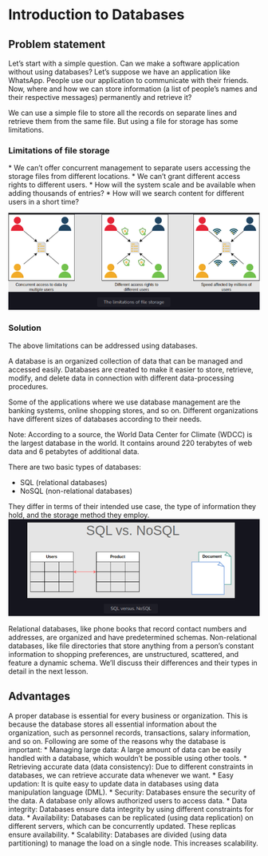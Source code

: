 <h1>Introduction to Databases</h1>

<h2>Problem statement</h2>
Let’s start with a simple question. Can we make a software application without using databases? Let’s suppose we have an application like WhatsApp. People use our application to communicate with their friends. Now, where and how we can store information (a list of people’s names and their respective messages) permanently and retrieve it?

We can use a simple file to store all the records on separate lines and retrieve them from the same file. But using a file for storage has some limitations.

<h3>Limitations of file storage</h3>
* We can’t offer concurrent management to separate users accessing the storage files from different locations.
* We can’t grant different access rights to different users.
* How will the system scale and be available when adding thousands of entries?
* How will we search content for different users in a short time?

![img.png](attachment01.png)

<h3>Solution</h3>
The above limitations can be addressed using databases.

A database is an organized collection of data that can be managed and accessed easily. Databases are created to make it easier to store, retrieve, modify, and delete data in connection with different data-processing procedures.

Some of the applications where we use database management are the banking systems, online shopping stores, and so on. Different organizations have different sizes of databases according to their needs.

Note: According to a source, the World Data Center for Climate (WDCC) is the largest database in the world. It contains around 220 terabytes of web data and 6 petabytes of additional data.

There are two basic types of databases:
* SQL (relational databases)
* NoSQL (non-relational databases)

They differ in terms of their intended use case, the type of information they hold, and the storage method they employ.
![img.png](attachment02.png)

Relational databases, like phone books that record contact numbers and addresses, are organized and have predetermined schemas. Non-relational databases, like file directories that store anything from a person’s constant information to shopping preferences, are unstructured, scattered, and feature a dynamic schema. We’ll discuss their differences and their types in detail in the next lesson.

<h2>Advantages</h2>
A proper database is essential for every business or organization. This is because the database stores all essential information about the organization, such as personnel records, transactions, salary information, and so on. Following are some of the reasons why the database is important:
* Managing large data: A large amount of data can be easily handled with a database, which wouldn’t be possible using other tools.
* Retrieving accurate data (data consistency): Due to different constraints in databases, we can retrieve accurate data whenever we want.
* Easy updation: It is quite easy to update data in databases using data manipulation language (DML).
* Security: Databases ensure the security of the data. A database only allows authorized users to access data.
* Data integrity: Databases ensure data integrity by using different constraints for data.
* Availability: Databases can be replicated (using data replication) on different servers, which can be concurrently updated. These replicas ensure availability.
* Scalability: Databases are divided (using data partitioning) to manage the load on a single node. This increases scalability.
